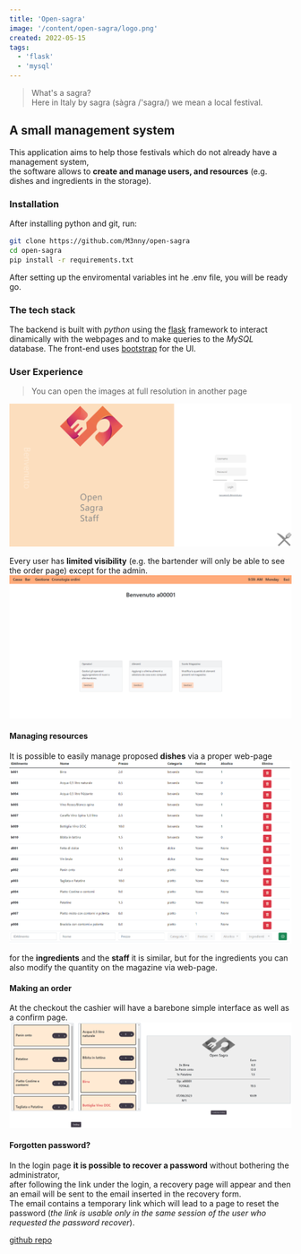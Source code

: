 ```yaml
---
title: 'Open-sagra'
image: '/content/open-sagra/logo.png'
created: 2022-05-15
tags:
  - 'flask'
  - 'mysql'
---
```


> What's a sagra? <br>
> Here in Italy by sagra (sàgra /'sagra/) we mean a local festival.


## A small management system
This application aims to help those festivals which do not already have a management system, <br>
the software allows to **create and manage users, and resources** (e.g. dishes and ingredients in the storage).

### Installation
After installing python and git, run:
``` bash
git clone https://github.com/M3nny/open-sagra
cd open-sagra
pip install -r requirements.txt
```
After setting up the enviromental variables int he .env file, you will be ready go.

### The tech stack
The backend is built with _python_ using the [flask](https://flask.palletsprojects.com/) framework to interact dinamically with the webpages and to
make queries to the _MySQL_ database.
The front-end uses [bootstrap](https://getbootstrap.com/) for the UI.

### User Experience
> You can open the images at full resolution in another page
<img src="showcase/login.png"/>

Every user has **limited visibility** (e.g. the bartender will only be able to see the order page) except for the admin. <br>
<img src="showcase/dashboard.png"/>

#### Managing resources
It is possible to easily manage proposed **dishes** via a proper web-page
<img src="showcase/alimenti.png"/>

for the **ingredients** and the **staff** it is similar, but for the ingredients you can also modify the quantity on the magazine via web-page.

#### Making an order
At the checkout the cashier will have a barebone simple interface as well as a confirm page.
<img src="showcase/checkout.png"/>

#### Forgotten password?
In the login page **it is possible to recover a password** without bothering the administrator, <br>
after following the link under the login, a recovery page will appear and then an email will be sent to the email inserted in the recovery form. <br>
The email contains a temporary link which will lead to a page to reset the password (_the link is usable only in the same session of the user who requested the password recover_).

[github repo](https://github.com/M3nny/open-sagra)